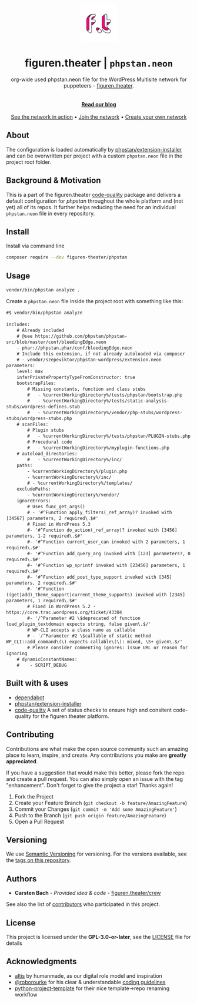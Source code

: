 <!-- PROJECT LOGO -->
<br />
<div align="center">
  <a href="https://github.com/figuren-theater/phpstan">
    <img src="https://raw.githubusercontent.com/figuren-theater/logos/main/favicon.png" alt="figuren.theater Logo" width="100" height="100">
  </a>

  <h1 align="center">figuren.theater | <code>phpstan.neon</code></h1>

  <p align="center">
    org-wide used phpstan.neon file for the WordPress Multisite network for puppeteers - <a href="https://figuren.theater">figuren.theater</a>.
    <br /><br /><br />
    <a href="https://meta.figuren.theater/blog"><strong>Read our blog</strong></a>
    <br />
    <br />
    <a href="https://figuren.theater">See the network in action</a>
    •
    <a href="https://mein.figuren.theater">Join the network</a>
    •
    <a href="https://websites.fuer.figuren.theater">Create your own network</a>
  </p>
</div>

## About

The configuration is loaded automatically by [phpstan/extension-installer](https://packagist.org/packages/phpstan/extension-installer) and can be overwritten per project with a custom `phpstan.neon` file in the project root folder.

## Background & Motivation

This is a part of the figuren.theater [code-quality](https://github.com/figuren-theater/code-quality) package and delivers a default configuration for *phpstan* throughout the whole platform and (not yet) all of its repos. It further helps reducing the need for an individual `phpstan.neon` file in every repository.

## Install

Install via command line
```sh
composer require --dev figuren-theater/phpstan
```

## Usage

```sh
vendor/bin/phpstan analyze .
```

Create a `phpstan.neon` file inside the project root with something like this:
```neon
#$ vendor/bin/phpstan analyze

includes:
    # Already included
	# @see https://github.com/phpstan/phpstan-src/blob/master/conf/bleedingEdge.neon
    - phar://phpstan.phar/conf/bleedingEdge.neon
    # Include this extension, if not already autoloaded via composer
    # - vendor/szepeviktor/phpstan-wordpress/extension.neon
parameters:
    level: max
    inferPrivatePropertyTypeFromConstructor: true
    bootstrapFiles:
		# Missing constants, function and class stubs
		#   - %currentWorkingDirectory%/tests/phpstan/bootstrap.php
		#   - %currentWorkingDirectory%/tests/static-analysis-stubs/wordpress-defines.stub
		#   - %currentWorkingDirectory%/vendor/php-stubs/wordpress-stubs/wordpress-stubs.php
	# scanFiles:
	    # Plugin stubs
	    #   - %currentWorkingDirectory%/tests/phpstan/PLUGIN-stubs.php
	    # Procedural code
	    #   - %currentWorkingDirectory%/myplugin-functions.php
	# autoload_directories:
	    #   - %currentWorkingDirectory%/inc/
    paths:
        - %currentWorkingDirectory%/plugin.php
        - %currentWorkingDirectory%/inc/
        # - %currentWorkingDirectory%/templates/
    excludePaths:
        - %currentWorkingDirectory%/vendor/
    ignoreErrors:
        # Uses func_get_args()
        # - '#^Function apply_filters(_ref_array)? invoked with [34567] parameters, 2 required\.$#'
        # Fixed in WordPress 5.3
        #- '#^Function do_action(_ref_array)? invoked with [3456] parameters, 1-2 required\.$#'
        #- '#^Function current_user_can invoked with 2 parameters, 1 required\.$#'
        #- '#^Function add_query_arg invoked with [123] parameters?, 0 required\.$#'
        #- '#^Function wp_sprintf invoked with [23456] parameters, 1 required\.$#'
        #- '#^Function add_post_type_support invoked with [345] parameters, 2 required\.$#'
        #- '#^Function ((get|add)_theme_support|current_theme_supports) invoked with [2345] parameters, 1 required\.$#'
        # Fixed in WordPress 5.2 - https://core.trac.wordpress.org/ticket/43304
        #- '/^Parameter #2 \$deprecated of function load_plugin_textdomain expects string, false given\.$/'
        # WP-CLI accepts a class name as callable
        # - '/^Parameter #2 \$callable of static method WP_CLI::add_command\(\) expects callable\(\): mixed, \S+ given\.$/'
        # Please consider commenting ignores: issue URL or reason for ignoring
	# dynamicConstantNames:
	#    - SCRIPT_DEBUG
```


## Built with & uses

  - [dependabot](/.github/dependabot.yml)
  - [phpstan/extension-installer](https://packagist.org/packages/phpstan/extension-installer)
  - [code-quality](https://github.com/figuren-theater/code-quality/)
     A set of status checks to ensure high and consitent code-quality for the figuren.theater platform.

## Contributing

Contributions are what make the open source community such an amazing place to learn, inspire, and create. Any contributions you make are **greatly appreciated**.

If you have a suggestion that would make this better, please fork the repo and create a pull request. You can also simply open an issue with the tag "enhancement".
Don't forget to give the project a star! Thanks again!

1. Fork the Project
2. Create your Feature Branch (`git checkout -b feature/AmazingFeature`)
3. Commit your Changes (`git commit -m 'Add some AmazingFeature'`)
4. Push to the Branch (`git push origin feature/AmazingFeature`)
5. Open a Pull Request


## Versioning

We use [Semantic Versioning](http://semver.org/) for versioning. For the versions
available, see the [tags on this repository](https://github.com/figuren-theater/phpstan/tags).

## Authors

  - **Carsten Bach** - *Provided idea & code* - [figuren.theater/crew](https://figuren.theater/crew/)

See also the list of [contributors](https://github.com/figuren-theater/phpstan/contributors)
who participated in this project.

## License

This project is licensed under the **GPL-3.0-or-later**, see the [LICENSE](/LICENSE) file for
details

## Acknowledgments

  - [altis](https://github.com/search?q=org%3Ahumanmade+altis) by humanmade, as our digital role model and inspiration
  - [@roborourke](https://github.com/roborourke) for his clear & understandable [coding guidelines](https://docs.altis-dxp.com/guides/code-review/standards/)
  - [python-project-template](https://github.com/rochacbruno/python-project-template) for their nice template->repo renaming workflow
